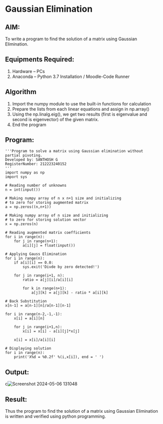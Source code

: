 # Gaussian Elimination

## AIM:
To write a program to find the solution of a matrix using Gaussian Elimination.

## Equipments Required:
1. Hardware – PCs
2. Anaconda – Python 3.7 Installation / Moodle-Code Runner

## Algorithm
1.  Import the numpy module to use the built-in functions for calculation
2. Prepare the lists from each linear equations and assign in np.array()
3. Using the np.linalg.eig(), we get two results (first is eigenvalue and second is eigenvector) of the given matrix.
4. End the program

## Program:
```
'''Program to solve a matrix using Gaussian elimination without partial pivoting.
Developed by: SANTHOSH G
RegisterNumber: 212223240152
'''
import numpy as np
import sys

# Reading number of unknowns
n = int(input())

# Making numpy array of n x n+1 size and initializing 
# to zero for storing augmented matrix
a = np.zeros((n,n+1))

# Making numpy array of n size and initializing 
# to zero for storing solution vector
x = np.zeros(n)

# Reading augmented matrix coefficients
for i in range(n):
    for j in range(n+1):
        a[i][j] = float(input())

# Applying Gauss Elimination
for i in range(n):
    if a[i][i] == 0.0:
        sys.exit('Divde by zero detected!')
        
    for j in range(i+1, n):
        ratio = a[j][i]/a[i][i]
        
        for k in range(n+1):
            a[j][k] = a[j][k] - ratio * a[i][k]

# Back Substitution
x[n-1] = a[n-1][n]/a[n-1][n-1]

for i in range(n-2,-1,-1):
    x[i] = a[i][n]
    
    for j in range(i+1,n):
        x[i] = x[i] - a[i][j]*x[j]
    
    x[i] = x[i]/a[i][i]

# Displaying solution
for i in range(n):
    print('X%d = %0.2f' %(i,x[i]), end = ' ')
```

## Output:
c![Screenshot 2024-05-06 131048](https://github.com/GSanthosh007/Gaussian/assets/147527586/58522ec6-8ac4-4c1c-80cb-e6f7cd959ed5)

## Result:
Thus the program to find the solution of a matrix using Gaussian Elimination is written and verified using python programming.


